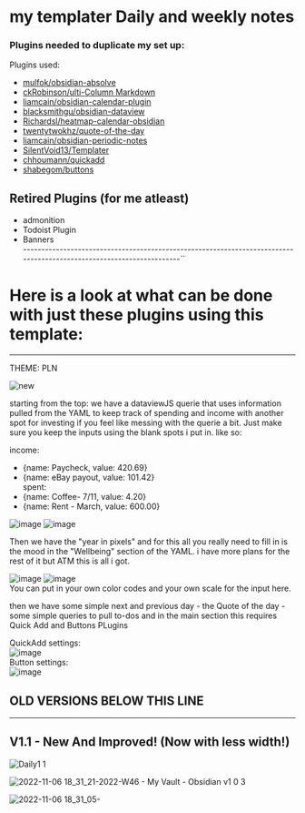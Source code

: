 # my templater Daily and weekly notes<br>

### Plugins needed to duplicate my set up:

Plugins used:
- [mulfok/obsidian-absolve](https://github.com/mulfok/obsidian-absolve)
- [ckRobinson/ulti-Column Markdown](https://github.com/ckRobinson/multi-column-markdown)
- [liamcain/obsidian-calendar-plugin](https://github.com/liamcain/obsidian-calendar-plugin)
- [blacksmithgu/obsidian-dataview](https://github.com/blacksmithgu/obsidian-dataview)
- [Richardsl/heatmap-calendar-obsidian](https://github.com/Richardsl/heatmap-calendar-obsidian)
- [twentytwokhz/quote-of-the-day](https://github.com/twentytwokhz/quote-of-the-day)
- [liamcain/obsidian-periodic-notes](https://github.com/liamcain/obsidian-periodic-notes)
- [SilentVoid13/Templater](https://github.com/SilentVoid13/Templater)
- [chhoumann/quickadd](https://github.com/chhoumann/quickadd)
- [shabegom/buttons](https://github.com/shabegom/buttons)

## Retired Plugins (for me atleast)
- admonition
- Todoist Plugin
- Banners<br>
---------------------------------------------------------------------------------------------------------------------``
# Here is a look at what can be done with just these plugins using this template:<br>
---
THEME: PLN

![new](https://user-images.githubusercontent.com/117250339/220861179-6b609974-a213-4237-91fa-382dd7b0f7b5.png)

starting from the top:
we have a dataviewJS querie that uses information pulled from the YAML to keep track of spending and income with another spot for investing if you feel like messing with the querie a bit. Just make sure you keep the inputs using the blank spots i put in. like so:

income:<br>
  - {name: Paycheck, value: 420.69} <br>
  - {name: eBay payout, value: 101.42} <br>
spent:<br>
  - {name: Coffee- 7/11, value: 4.20} <br>
  - {name: Rent - March, value: 600.00} <br>

![image](https://user-images.githubusercontent.com/117250339/220946110-e1b697cb-868e-4949-8eea-f26872caefbc.png)
![image](https://user-images.githubusercontent.com/117250339/220946151-9419ffe0-9a43-4877-aa59-84dd62eb67d7.png)<br>

Then we have the "year in pixels" and for this all you really need to fill in is the mood in the "Wellbeing" section of the YAML. i have more plans for the rest of it but ATM this is all i got.

![image](https://user-images.githubusercontent.com/117250339/220946504-50bb37d9-88aa-424e-8b3b-8a3c95a35b52.png)
![image](https://user-images.githubusercontent.com/117250339/220946630-6e9baff3-f994-4b35-be9a-5a7b64dd7799.png) <br>
You can put in your own color codes and your own scale for the input here.


then we have some simple next and previous day - the Quote of the day - some simple queries to pull to-dos and in the main section this requires Quick Add and Buttons PLugins<br>

QuickAdd settings: <br>
![image](https://user-images.githubusercontent.com/117250339/220948574-afeb2e39-7a54-48bf-b7f8-6cfa5397880a.png) <br>
Button settings: <br>
![image](https://user-images.githubusercontent.com/117250339/220949430-39cae146-79e1-40bd-81f4-4f3b398749bd.png) <br>




## OLD VERSIONS BELOW THIS LINE
---------------------------------------------------------------------------------------------------------------------

## V1.1 - New And Improved! (Now with less width!)
![Daily1 1](https://user-images.githubusercontent.com/117250339/208698224-d75d0aee-5437-485b-96a2-cb0a34a12cfa.png)

![2022-11-06 18_31_21-2022-W46 - My Vault - Obsidian v1 0 3](https://user-images.githubusercontent.com/117250339/200204424-16c54d60-95e2-4b5b-b410-b9024d590904.png)


![2022-11-06 18_31_05-](https://user-images.githubusercontent.com/117250339/200204425-bf6777f4-c966-43da-831a-584a6a7a7330.png)
